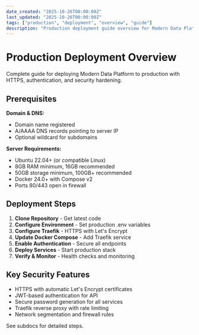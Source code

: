 ```yaml
---
date_created: "2025-10-26T00:00:00Z"
last_updated: "2025-10-26T00:00:00Z"
tags: ["production", "deployment", "overview", "guide"]
description: "Production deployment guide overview for Modern Data Platform"
---
```

# Production Deployment Overview

Complete guide for deploying Modern Data Platform to production with HTTPS, authentication, and security hardening.

## Prerequisites

**Domain & DNS:**
- Domain name registered
- A/AAAA DNS records pointing to server IP
- Optional wildcard for subdomains

**Server Requirements:**
- Ubuntu 22.04+ (or compatible Linux)
- 8GB RAM minimum, 16GB recommended
- 50GB storage minimum, 100GB+ recommended
- Docker 24.0+ with Compose v2
- Ports 80/443 open in firewall

## Deployment Steps

1. **Clone Repository** - Get latest code
2. **Configure Environment** - Set production .env variables
3. **Configure Traefik** - HTTPS with Let's Encrypt
4. **Update Docker Compose** - Add Traefik service
5. **Enable Authentication** - Secure all endpoints
6. **Deploy Services** - Start production stack
7. **Verify & Monitor** - Health checks and monitoring

## Key Security Features

- HTTPS with automatic Let's Encrypt certificates
- JWT-based authentication for API
- Secure password generation for all services
- Traefik reverse proxy with rate limiting
- Network segmentation and firewall rules

See subdocs for detailed steps.
